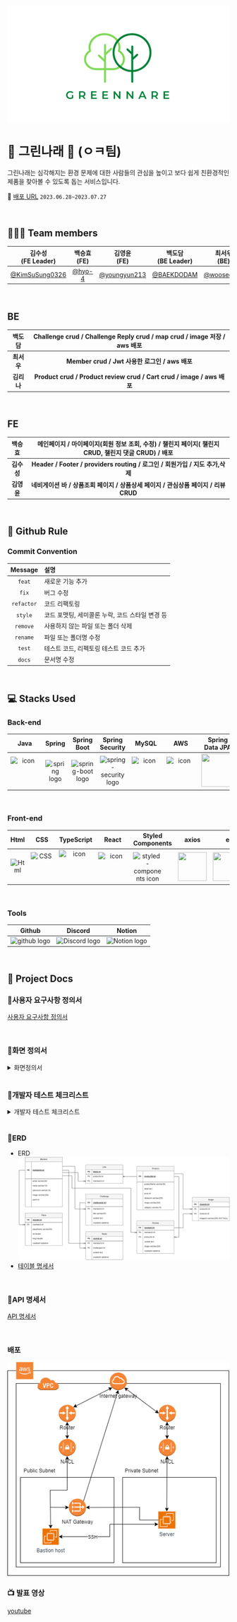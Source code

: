 <img src="img/greennare.png"/>

# 🌱 그린나래 🌱 (ㅇㅋ팀)
그린나래는 심각해지는 환경 문제에 대한 사람들의 관심을 높이고 보다 쉽게 친환경적인 제품을 찾아볼 수 있도록 돕는 서비스입니다. 

🔖 [배포 URL](https://codestates-seb.github.io/seb44_main_026/) `2023.06.28~2023.07.27`


</br>

## 🧑‍🤝‍🧑 Team members
| 김수성<br>(FE Leader) | 백승효<br>(FE) | 김영윤<br>(FE) | 백도담<br>(BE Leader) | 최서우<br>(BE) | 김리나<br>(BE) |
|:--------:| :--------: | :--------: | :--------: | :--------: |  :--------: |
|[@KimSuSung0326](https://github.com/KimSuSung0326) | [@hyo-4](https://github.com/hyo-4) | [@youngyun213](https://github.com/youngyun213) |  [@BAEKDODAM](https://github.com/BAEKDODAM)  |[@wooseoboy](https://github.com/wooseoboy)  | [@LinaKK](https://github.com/LinaKK) |


</br>

## BE

| 백도담 | Challenge crud / Challenge Reply crud / map crud / image 저장 / aws 배포 |
|:--------:| :--------: |
| **최서우** | **Member crud / Jwt 사용한 로그인 / aws 배포** |
| **김리나** | **Product crud / Product review crud / Cart crud / image / aws 배포** |

</br>

## FE

| 백승효 | 메인페이지 / 마이페이지(회원 정보 조회, 수정) / 챌린지 페이지( 챌린지 CRUD, 챌린지 댓글 CRUD) / 배포 |
|:--------:| :--------: |
| **김수성** |  **Header / Footer / providers routing / 로그인 / 회원가입 / 지도 추가,삭제** |
| **김영윤** | **네비게이션 바 / 상품조회 페이지 / 상품상세 페이지 / 관심상품 페이지 /  리뷰 CRUD**  |

</br>


## 🔗 Github Rule

### Commit Convention

|  Message   | 설명                                                  |
| :--------: | :---------------------------------------------------- |
| `feat` | 새로운 기능 추가 |
| `fix` | 버그 수정 |
| `refactor` | 코드 리팩토링 |
| `style` | 코드 포맷팅, 세미콜론 누락, 코드 스타일 변경 등 |
| `remove` | 사용하지 않는 파일 또는 폴더 삭제 |
| `rename` | 파일 또는 폴더명 수정 |
| `test` | 테스트 코드, 리펙토링 테스트 코드 추가 |
| `docs` | 문서명 수정 |


</br>

## 💻 Stacks Used
### Back-end
|   Java   |   Spring   |   Spring Boot   |   Spring Security   |   MySQL   |   AWS   |   Spring Data JPA   |  JWT |
| :----------------------------------------------------------: | :----------------------------------------------------------: | :----------------------------------------------------------: | :----------------------------------------------------------: | :----------------------------------------------------------: | :----------------------------------------------------------: | :----------------------------------------------------------: | :----------------------------------------------------------: |
| <div style="display: flex; align-items: flex-start;"><img src="https://techstack-generator.vercel.app/java-icon.svg" alt="icon" width="65" height="65" /></div> | <img alt="spring logo" src="https://www.vectorlogo.zone/logos/springio/springio-icon.svg" height="50" width="50" > | <img alt="spring-boot logo" src="https://t1.daumcdn.net/cfile/tistory/27034D4F58E660F616" width="65" height="65" > |  <img alt="spring-security logo" width="60px" src="https://camo.githubusercontent.com/923e99a57f8a456fdade5f65b35ada254be277612ddc991afb702d8dfd880d4f/68747470733a2f2f63646e2e73696d706c6569636f6e732e6f72672f737072696e677365637572697479" width="85" height=auto > | <div style="display: flex; align-items: flex-start;"><img src="https://techstack-generator.vercel.app/mysql-icon.svg" alt="icon" width="65" height="65" /></div> | <div style="display: flex; align-items: flex-start;"><img src="https://techstack-generator.vercel.app/aws-icon.svg" alt="icon" width="65" height="65" /></div> |  <div><img src="https://camo.githubusercontent.com/5e5576796c5a9c459145c9f4aed898705cb7f2b34811057f9ebd2a458a63a573/68747470733a2f2f6e6f7469636f6e2d7374617469632e74616d6d6f6c6f2e636f6d2f6467676763726b78712f696d6167652f75706c6f61642f76313630393039343535312f6e6f7469636f6e2f676b636a63686c6f633766376b686c73797979792e706e67" width="75" height="75" /></div> | <div><img src = "https://user-images.githubusercontent.com/103114936/194072927-530fe608-9089-4aa1-bf3f-5a9df029800b.png" width="75" height="75" /></div> |


</br>

### Front-end
|     Html     |     CSS     |     TypeScript     |     React    |     Styled<br>Components     |     axios     |      esLint     | 
| :----------------------------------------------------------: | :----------------------------------------------------------: | :----------------------------------------------------------: | :----------------------------------------------------------: | :----------------------------------------------------------: | :----------------------------------------------------------: | :----------------------------------------------------------:|
| <img alt="Html" src ="https://upload.wikimedia.org/wikipedia/commons/thumb/6/61/HTML5_logo_and_wordmark.svg/440px-HTML5_logo_and_wordmark.svg.png" width="65" height="65" /> | <div style="display: flex; align-items: flex-start;"><img src="https://user-images.githubusercontent.com/111227745/210204643-4c3d065c-59ec-481d-ac13-cea795730835.png" alt="CSS" width="50" height="65" /></div> | <div style="display: flex; align-items: flex-start;"><img src="https://techstack-generator.vercel.app/ts-icon.svg" alt="icon" width="75" height="75" /></div> | <div style="display: flex; align-items: flex-start;"><img src="https://techstack-generator.vercel.app/react-icon.svg" alt="icon" width="65" height="65" /></div> | <div style="display: flex; align-items: flex-start;"><img src="https://styled-components.com/logo.png" alt="styled-components icon" width="65" height="65" /></div> | <div style="display: flex; align-items: flex-start;"><img src="https://axios-http.com/assets/logo.svg" width="65" height="65"/></div> | <div style="display: flex; align-items: flex-start;"><img src="https://img.shields.io/badge/ESLint-4B32C3?style=for-the-badge&logo=ESLint&logoColor=white" width="100" height="65" /></div> | 


</br>

### Tools
| Github | Discord | Notion | 
| :--------: | :--------: | :------: |
| <img alt="github logo" src="https://techstack-generator.vercel.app/github-icon.svg" width="65" height="65"> | <img alt="Discord logo" src="https://assets-global.website-files.com/6257adef93867e50d84d30e2/62595384e89d1d54d704ece7_3437c10597c1526c3dbd98c737c2bcae.svg" height="65" width="65"> | <img alt="Notion logo" src="https://www.notion.so/cdn-cgi/image/format=auto,width=640,quality=100/front-static/shared/icons/notion-app-icon-3d.png" height="65" width="65"> |

</br>

## 🔖 Project Docs
### 📍사용자 요구사항 정의서
[사용자 요구사항 정의서](img/%EC%A0%9C%EB%AA%A9%20%EC%97%86%EC%9D%8C%20634b0da392874d0880917369494d4ba3.csv)

</br>

### 📍화면 정의서
<details>
    <summary>화면정의서</summary>
    <br>
    <img src="img/Untitled%201.png" >
    <img src ="img/Untitled%202.png" >
    <img = "img/Untitled%203.png">
    <img src = "img/Untitled%204.png">
    <img src="img/Untitled%205.png">
    <img src="img/Untitled%206.png">
    <img src="img/Untitled%207.png">
</details>

</br>

### 📍개발자 테스트 체크리스트
<details>
    <summary>개발자 테스트 체크리스트</summary>
    <br>
    
    | no | 카테고리 | 설명 | 결과 | 비고 |
    | :---: | :---: | :---: | :---: | :---: |
    | 1 | 회원가입 | 회원가입을 할 수 있다. | O |  |
    | 2 | 회원가입 | 회원가입 시에 올바른 데이터를 입력받았는가 | O |  |
    | 3 | 로그인 | 등록된 회원 정보와 일치하는 정보로 로그인에 성공한다 | O |  |
    | 4 | 회원 정보 | 로그인 된 계정의 회원 정보를 조회할 수 있다 | O |  |
    | 5 | 회원 정보 | 로그인 된 계정의 회원 정보를 수정할 수 있다 | O |  |
    | 6 | shop | 판매 물품 리스트를 조회할 수 있다 | O |  |
    | 7 | shop | 판매 물품 리스트에서 물품을 선택하면 해당 물품의 상세페이지를 조회할 수 있다 | O |  |
    | 8 | shop | 물품 상세 페이지에서 리뷰를 확인할 수 있다 | O |  |
    | 9 | shop | 물품 상세 페이지에서 상품을 관심 상품에 등록할 수 있다(좋아요 기능) | O |  |
    | 10 | shop | 물품구매를 선택하면 실제 물품 판매 사이트로 접속할 수 있다 | X |  |
    | 11 | shop | 물품 구매 후 리뷰를 작성할 수 있다 | O |  |
    | 12 | shop | 작성한 리뷰를 수정할 수 있다 | O |  |
    | 13 | shop | 관심등록을 취소할수있다 | O |  |
    | 14 | shop | 리뷰를 작성하면 포인트를 얻을 수 있다 | O |  |
    | 15 | shop | 카테고리에 따라 물품을 조회할 수 있다 | O |  |
    | 16 | shop | 광고 배너와 물품 배너를 조회할 수 있다. | O |  |
    | 17 | shop | 배너의 물품을 선택하면 해당 물품의 상세페이지를 조회할수있다 | X |  |
    | 18 | 게시판 | 챌린지 리스트를 조회할 수 있다 | O |  |
    | 19 | 게시판 | 챌린지 상세 페이지를 조회할 수 있다 | O |  |
    | 20 | 게시판 | 챌린지를 등록할 수 있다(등록 시 포인트 차감) | O |  |
    | 21 | 게시판 | 챌린지를 수정할 수  있다 | O |  |
    | 22 | 게시판 | 챌린지를 삭제할 수 있다 | O |  |
    | 23 | 게시판 | 챌린지에 댓글을 등록할 수 있다 | O |  |
    | 24 | 게시판 | 챌린지에 댓글을 등록하면(챌린지 참여) 포인트를 얻을 수 있다 | O |  |
    | 25 | 게시판 | 챌린지 댓글을 수정할 수 있다 | O |  |
    | 26 | 지도 | 지도에서 매장 위치를 확인할 수 있다 | O |  |
    | 27 | 지도 | 지도에 매장을 추가할 수 있다 | O |  |
    | 28 | 지도 | 지도에 추가한 매장을 삭제할 수 있다 | O |  |
    
</details>

</br>

### 📍ERD
- ERD
    ![ERD](img/ok.drawio.png)
- [테이블 명세서](img/greennare%20(1)%2007440236f2b0433fada35c40253b025e.csv)

</br>

### 📍API 명세서
[API 명세서](https://greennare-cloud-run-hi2lhamh6q-du.a.run.app/swagger-ui/index.html#/)

</br>

### 배포
<img src="img/%25EC%25A0%259C%25EB%25AA%25A9_%25EC%2597%2586%25EB%258A%2594_%25EB%258B%25A4%25EC%259D%25B4%25EC%2596%25B4%25EA%25B7%25B8%25EB%259E%25A8.drawio.png">

</br>

###  📺 발표 영상
[youtube](https://www.youtube.com/watch?v=4bbhDQS89nQ)

</br>
